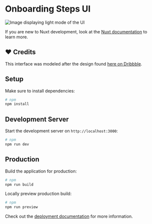 # Onboarding Steps UI

![Image displaying light mode of the UI](/public/cover.jpeg)

If you are new to Nuxt development, look at the [Nuxt documentation](https://nuxt.com/docs/getting-started/introduction) to learn more.

## ❤️ Credits

This interface was modeled after the design found [here on Dribbble](https://dribbble.com/shots/23081995-Onboarding-steps-Untitled-UI).

## Setup

Make sure to install dependencies:

```bash
# npm
npm install
```

## Development Server

Start the development server on `http://localhost:3000`:

```bash
# npm
npm run dev
```

## Production

Build the application for production:

```bash
# npm
npm run build
```

Locally preview production build:

```bash
# npm
npm run preview
```

Check out the [deployment documentation](https://nuxt.com/docs/getting-started/deployment) for more information.

